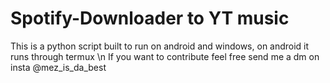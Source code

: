 # Spotify-Downloader to YT music
This is a python script built to run on android and windows, on android it runs through termux \n
If you want to contribute feel free send me a dm on insta @mez_is_da_best
